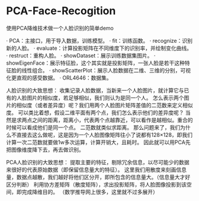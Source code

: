 # PCA-Face-Recogition
使用PCA降维技术做一个人脸识别的简单demo

· PCA：主接口，用于导入数据，训练模型。
· fit：训练函数。
· recognize：识别新的人脸。
· evaluate：计算投影矩阵在不同维度下的识别率，并绘制变化曲线。
· restruct：重构人脸。
· showDataset：展示训练数据集图片。
· showEigenFace：展示特征脸，这个其实就是投影矩阵，一张人脸是若干这种特征脸的线性组合。
· showScatterPlot：展示人脸数据在二维、三维的分别，可视化更直观的感受数据。
· ORL4646：数据集。

人脸识别的大致思想：
    收集记录人脸数据，当新来一个人脸图片，就计算它与已有的人脸图片的相似度，若足够相似，我们则认为是同一个人。
    怎么表示两个图片的相似度（或者差异度）呢？我们用两个人脸图片矩阵差值的二范数来定义相似度。
    可以类比着想，假设二维平面有两个点，我们怎么表示他们的差异度呢？
    当然是求两点之间的距离，距离小，代表两个点越靠近，可以看作是越相似。重合的时候可以看成他们是同一个点。
    二范数就类似求距离。
    那么问题来了，我们为什么不直接去这么做呢，这是因为一个人脸图像矩阵往小了说都有128×128，即我们计算一次二范数就要做1w多次运算，计算开销大，且耗时。
    因此就可以用PCA先把图像维度降下去，再去做识别。
    
 PCA人脸识别的大致思想：
    提取主要的特征，剔除冗余信息，以尽可能少的数据来很好的代表原始数据（即保留信息量大的特征）。
    这里我们用散度来刻画信息量，数据点越散，我们越好将他们区分开，即所包含的信息量大。（信息量大才好区分判断）
    利用协方差矩阵（散度矩阵），求出投影矩阵，将人脸图像投影到该空间，即完成降维目的。
    （数学推导网上很多，这里就不过多展开）
    
